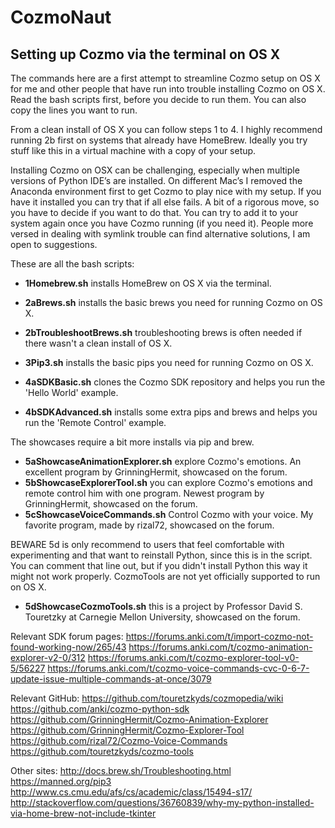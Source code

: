 # CozmoNaut

## Setting up Cozmo via the terminal on OS X

The commands here are a first attempt to streamline Cozmo setup on OS X
for me and other people that have run into trouble installing Cozmo on
OS X. Read the bash scripts first, before you decide to run them. You
can also copy the lines you want to run.

From a clean install of OS X you can follow steps 1 to 4. I highly
recommend running 2b first on systems that already have HomeBrew.
Ideally you try stuff like this in a virtual machine with a copy of
your setup.

Installing Cozmo on OSX can be challenging, especially when multiple versions of Python IDE’s are installed. 
On different Mac’s I removed the Anaconda environment first to get Cozmo to play nice with my setup. 
If you have it installed you can try that if all else fails.  A bit of a rigorous move, so you have to decide 
if you want to do that. You can try to add it to your system again once you have Cozmo running (if you need it). 
People more versed in dealing with symlink trouble can find alternative solutions, I am open to suggestions.

These are all the bash scripts:

* __1Homebrew.sh__ installs HomeBrew on OS X via the terminal.

* __2aBrews.sh__ installs the basic brews you need for running Cozmo on OS X.
* __2bTroubleshootBrews.sh__ troubleshooting brews is often needed if there wasn't a clean install of OS X.
* __3Pip3.sh__ installs the basic pips you need for running Cozmo on OS X.

* __4aSDKBasic.sh__ clones the Cozmo SDK repository and helps you run the 'Hello World' example.
* __4bSDKAdvanced.sh__ installs some extra pips and brews and helps you run the 'Remote Control' example.


The showcases require a bit more installs via pip and brew. 
* __5aShowcaseAnimationExplorer.sh__ explore Cozmo's emotions. An excellent program by GrinningHermit, showcased on the forum.
* __5bShowcaseExplorerTool.sh__ you can explore Cozmo's emotions and remote control him with one program. Newest program by GrinningHermit, showcased on the forum.
* __5cShowcaseVoiceCommands.sh__ Control Cozmo with your voice. My favorite program, made by rizal72, showcased on the forum.


BEWARE 5d is only recommend to users that feel comfortable with experimenting and that want to reinstall Python, since this is in the script. 
You can comment that line out, but if you didn't install Python this way it might not work properly. CozmoTools are not
yet officially supported to run on OS X.
* __5dShowcaseCozmoTools.sh__ this is a project by Professor David S. Touretzky at Carnegie Mellon University, showcased on the forum.

Relevant SDK forum pages:
https://forums.anki.com/t/import-cozmo-not-found-working-now/265/43 
https://forums.anki.com/t/cozmo-animation-explorer-v2-0/312
https://forums.anki.com/t/cozmo-explorer-tool-v0-5/56227
https://forums.anki.com/t/cozmo-voice-commands-cvc-0-6-7-update-issue-multiple-commands-at-once/3079

Relevant GitHub:
https://github.com/touretzkyds/cozmopedia/wiki
https://github.com/anki/cozmo-python-sdk
https://github.com/GrinningHermit/Cozmo-Animation-Explorer
https://github.com/GrinningHermit/Cozmo-Explorer-Tool
https://github.com/rizal72/Cozmo-Voice-Commands
https://github.com/touretzkyds/cozmo-tools

Other sites:
http://docs.brew.sh/Troubleshooting.html
https://manned.org/pip3
http://www.cs.cmu.edu/afs/cs/academic/class/15494-s17/
http://stackoverflow.com/questions/36760839/why-my-python-installed-via-home-brew-not-include-tkinter
